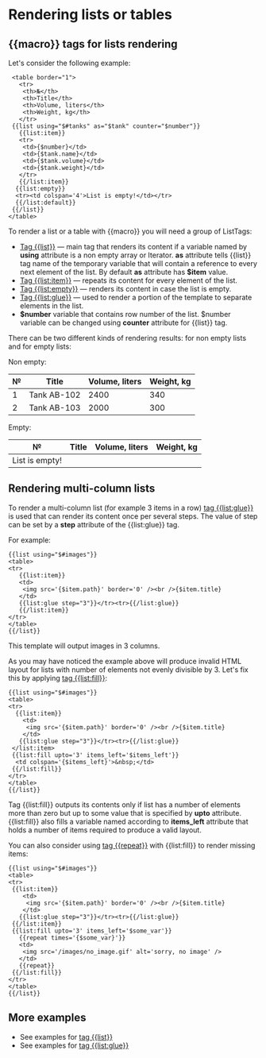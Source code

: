 # Rendering lists or tables
## {{macro}} tags for lists rendering
Let's consider the following example:

     <table border="1">
       <tr>
        <th>№</th>
        <th>Title</th>
        <th>Volume, liters</th>
        <th>Weight, kg</th>
       </tr>
     {{list using="$#tanks" as="$tank" counter="$number"}}
       {{list:item}}
       <tr>
        <td>{$number}</td>
        <td>{$tank.name}</td>
        <td>{$tank.volume}</td>
        <td>{$tank.weight}</td>
       </tr>
       {{/list:item}}
      {{list:empty}}
      <tr><td colspan='4'>List is empty!</td></tr>
      {{/list:default}}
     {{/list}}
    </table>

To render a list or a table with {{macro}} you will need a group of ListTags:

* [Tag {{list}}](./tags/list_tags/list_tags.md) — main tag that renders its content if a variable named by **using** attribute is a non empty array or Iterator. **as** attribute tells {{list}} tag name of the temporary variable that will contain a reference to every next element of the list. By default **as** attribute has **$item** value.
* [Tag {{list:item}}](./tags/list_tags/list_item_tag.md) — repeats its content for every element of the list.
* [Tag {{list:empty}}](./tags/list_tags/list_empty_tag.md) — renders its content in case the list is empty.
* [Tag {{list:glue}}](./tags/list_tags/list_glue_tag.md) — used to render a portion of the template to separate elements in the list.
* **$number** variable that contains row number of the list. $number variable can be changed using **counter** attribute for {{list}} tag.

There can be two different kinds of rendering results: for non empty lists and for empty lists:

Non empty:

| № | Title	| Volume, liters | Weight, kg |
|---|-------|----------------|------------|
| 1	| Tank AB-102	| 2400 | 340 |
| 2	| Tank AB-103	| 2000 | 300 |

Empty:

| № | Title  | Volume, liters | Weight, kg |
|---|-------|----------------|------------|
| List is empty! |

## Rendering multi-column lists
To render a multi-column list (for example 3 items in a row) [tag {{list:glue}}](./tags/list_tags/list_glue_tag.md) is used that can render its content once per several steps. The value of step can be set by a **step** attribute of the {{list:glue}} tag.

For example:

    {{list using="$#images"}}
    <table>
    <tr>
       {{list:item}}
       <td>
        <img src='{$item.path}' border='0' /><br />{$item.title}
       </td>
       {{list:glue step="3"}}</tr><tr>{{/list:glue}}
       {{/list:item}}
    </tr>
    </table>
    {{/list}}

This template will output images in 3 columns.

As you may have noticed the example above will produce invalid HTML layout for lists with number of elements not evenly divisible by 3. Let's fix this by applying [tag {{list:fill}}](./tags/list_tags/list_fill_tag.md):

    {{list using="$#images"}}
    <table>
    <tr>
      {{list:item}}
        <td>
         <img src='{$item.path}' border='0' /><br />{$item.title}
        </td>
       {{list:glue step="3"}}</tr><tr>{{/list:glue}}
     </list:item>
     {{list:fill upto='3' items_left='$items_left'}}
      <td colspan='{$items_left}'>&nbsp;</td>
     {{/list:fill}}
    </tr>
    </table>
    {{/list}}

Tag {{list:fill}} outputs its contents only if list has a number of elements more than zero but up to some value that is specified by **upto** attribute. {{list:fill}} also fills a variable named according to **items_left** attribute that holds a number of items required to produce a valid layout.

You can also consider using [tag {{repeat}}](./tags/core_tags/repeat_tag.md) with {{list:fill}} to render missing items:

    {{list using="$#images"}}
    <table>
    <tr>
     {{list:item}}
        <td>
         <img src='{$item.path}' border='0' /><br />{$item.title}
        </td>
       {{list:glue step="3"}}</tr><tr>{{/list:glue}}
     {{/list:item}}
     {{list:fill upto='3' items_left='$some_var'}}
       {{repeat times='{$some_var}'}}
       <td>
        <img src='/images/no_image.gif' alt='sorry, no image' />
       </td>
       {{repeat}}
     {{/list:fill}}
    </tr>
    </table>
    {{/list}}

## More examples

* See examples for [tag {{list}}](./tags/list_tags/list_tags.md)
* See examples for [tag {{list:glue}}](./tags/list_tags/list_glue_tag.md)
